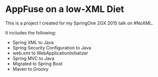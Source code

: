 # AppFuse on a low-XML Diet

This is a project I created for my SpringOne 2GX 2015 talk on #NoXML.

It includes the following:

* Spring XML to Java
* Spring Security Configuration to Java
* web.xml to WebApplicationInitializer
* Spring MVC to Java
* Migrated to Spring Boot
* Maven to Groovy
